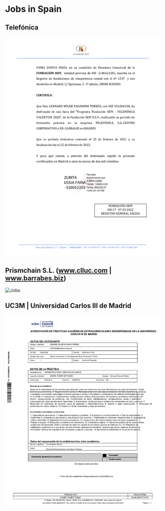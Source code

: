 # Jobs in Spain

## Telefónica 
![Jobs](./practicasTelefonica.jpg)

## Prismchain S.L. (www.clluc.com | www.barrabes.biz)
![Jobs](./certificadoPrácticasPrismchain.jpg)

## UC3M | Universidad Carlos III de Madrid 
![Jobs](./acreditaciónPrácticasExtracurricularesUC3M.jpg)
